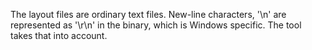 The layout files are ordinary text files. New-line characters, '\n' are represented as '\r\n' in the binary, which is Windows specific. The tool takes that into account.
